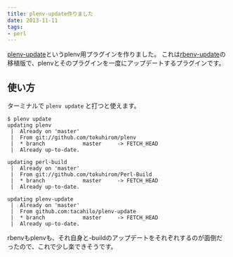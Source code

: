 ```yaml
---
title: plenv-update作りました
date: 2013-11-11
tags:
- perl
---
```

[plenv-update](https://github.com/tacahilo/plenv-update/)というplenv用プラグインを作りました。
これは[rbenv-update](https://github.com/rkh/rbenv-update)の移植版で、plenvとそのプラグインを一度にアップデートするプラグインです。

## 使い方

ターミナルで `plenv update` と打つと使えます。

```
$ plenv update
updating plenv
 |  Already on 'master'
 |  From git://github.com/tokuhirom/plenv
 |  * branch            master     -> FETCH_HEAD
 |  Already up-to-date.

updating perl-build
 |  Already on 'master'
 |  From git://github.com/tokuhirom/Perl-Build
 |  * branch            master     -> FETCH_HEAD
 |  Already up-to-date.

updating plenv-update
 |  Already on 'master'
 |  From github.com:tacahilo/plenv-update
 |  * branch            master     -> FETCH_HEAD
 |  Already up-to-date.
```

rbenvもplenvも、それ自身と<LANG>-buildのアップデートをそれぞれするのが面倒だったので、これで少し楽できそうです。

